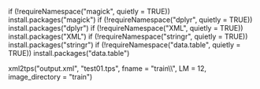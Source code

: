 

if (!requireNamespace("magick", quietly = TRUE)) install.packages("magick")
if (!requireNamespace("dplyr", quietly = TRUE)) install.packages("dplyr")
if (!requireNamespace("XML", quietly = TRUE)) install.packages("XML")
if (!requireNamespace("stringr", quietly = TRUE)) install.packages("stringr")
if (!requireNamespace("data.table", quietly = TRUE)) install.packages("data.table")




xml2tps("output.xml", "test01.tps", fname = "train\\\\", LM = 12, image_directory = "train")
